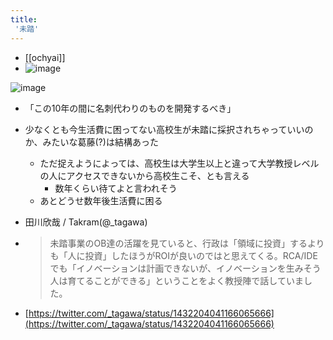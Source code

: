 ```yaml
---
title:
 '未踏'
---
```


- [[ochyai]]
- ![image](https://gyazo.com/f7ef6be20fee4fafc9c5ee5f333535b1/thumb/1000)

![image](https://gyazo.com/34734a32a60b7efd909f5d245413b578/thumb/1000)
- 「この10年の間に名刺代わりのものを開発するべき」

- 少なくとも今生活費に困ってない高校生が未踏に採択されちゃっていいのか、みたいな葛藤(?)は結構あった
    - ただ捉えようによっては、高校生は大学生以上と違って大学教授レベルの人にアクセスできないから高校生こそ、とも言える
        - 数年くらい待てよと言われそう
    - あとどうせ数年後生活費に困る

- 田川欣哉 / Takram(@_tagawa)
- > 未踏事業のOB達の活躍を見ていると、行政は「領域に投資」するよりも「人に投資」したほうがROIが良いのではと思えてくる。RCA/IDEでも「イノベーションは計画できないが、イノベーションを生みそう人は育てることができる」ということをよく教授陣で話していました。
- [https://twitter.com/_tagawa/status/1432204041166065666](https://twitter.com/_tagawa/status/1432204041166065666)
